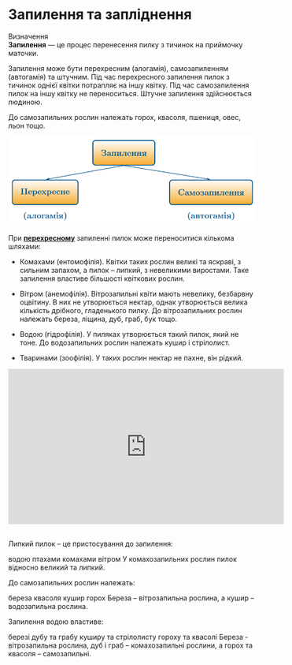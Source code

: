 Запилення та запліднення
========================

<div class="eoz-wrap">
<span class="eoz">Визначення</span>
<div class="eoz-text">
<b>Запилення</b> — це процес перенесення пилку з тичинок на приймочку маточки.
</div>
</div>

Запилення може бути <span class="p1">перехресним</span> (алогамія), <span class="p1">самозапиленням</span>
(автогамія) та <span class="p1">штучним</span>. Під час перехресного запилення пилок з
тичинок однієї квітки потрапляє на іншу квітку. Під час самозапилення
пилок на іншу квітку не переноситься. Штучне запилення здійснюється
людиною.

До самозапильних рослин належать горох, квасоля, пшениця, овес, льон тощо.

<div align="center">
<img src="diagrama1.png" width="550">
</div>

При <b><u>перехресному</u></b> запиленні пилок може переноситися кількома шляхами:

-   Комахами (ентомофілія). Квітки таких рослин великі та яскраві, з
    сильним запахом, а пилок – липкий, з невеликими виростами. Таке
    запилення властиве більшості квіткових рослин.

-   Вітром (анемофілія). Вітрозапильні квіти мають невелику,
    безбарвну оцвітину. В них не утворюється нектар, однак утворюється
    велика кількість дрібного, гладенького пилку. До вітрозапильних
    рослин належать береза, ліщина, дуб, граб, бук тощо.

-   Водою (гідрофілія). У пиляках утворюється такий пилок, який не тоне.
    До водозапильних рослин належать кушир і стрілолист.

-   Тваринами (зоофілія). У таких рослин нектар не пахне, він рідкий.

<div class="fluidMedia">
<iframe align="center" width="560" height="315" src="https://www.youtube.com/embed/UCjtR32ia_c" frameborder="0" allowfullscreen></iframe>
</div>
<div class="popup">
</div>

<br>
<quiz>
<question>
<p>Липкий пилок – це пристосування до запилення:</p>
<answer>водою</answer>
<answer>птахами</answer>
<answer correct>комахами</answer>
<answer>вітром</answer>
<explanation>
У комахозапильних рослин пилок відносно великий та липкий.
</explanation>
</question>
<question multiple>
<p>До самозапильних рослин належать:</p>
<answer>береза</answer>
<answer correct>квасоля</answer>
<answer>кушир</answer>
<answer correct>горох</answer>
<explanation>
Береза – вітрозапильна рослина, а кушир – водозапильна рослина.
</explanation>
</question>
<question>
<p>Запилення водою властиве:</p>
<answer>березі</answer>
<answer>дубу та грабу</answer>
<answer correct>куширу та стрілолисту</answer>
<answer>гороху та квасолі </answer>
<explanation>
Береза - вітрозапильна рослина, дуб і граб – комахозапильні рослини, а горох та квасоля – самозапильні.
</explanation>
</question>
</quiz>